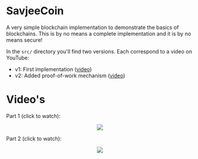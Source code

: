# SavjeeCoin

A very simple blockchain implementation to demonstrate the basics of blockchains. This is by no means a complete implementation and it is by no means secure!

In the ``src/`` directory you'll find two versions. Each correspond to a video on YouTube:

* v1: First implementation ([video](https://youtu.be/zVqczFZr124))
* v2: Added proof-of-work mechanism ([video](https://youtu.be/HneatE69814))

# Video's

Part 1 (click to watch):


<p align="center">
  <a href="https://www.youtube.com/watch?v=zVqczFZr124" target="_new">
    <img src="https://img.youtube.com/vi/zVqczFZr124/maxresdefault.jpg">
  </a>
</p>


Part 2 (click to watch):
<p align="center">
  <a href="https://www.youtube.com/watch?v=HneatE69814" target="_new">
    <img src="https://img.youtube.com/vi/HneatE69814/maxresdefault.jpg">
  </a>
</p>